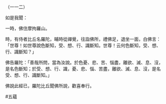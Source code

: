 （一一二）

如是我聞：

一時，佛住摩拘羅山。

時，有侍者比丘名羅陀，晡時從禪覺，往詣佛所，禮佛足，退坐一面，白佛言：「世尊！如世尊說色斷知，受、想、行、識斷知。世尊！云何色斷知，受、想、行、識斷知？」

佛告羅陀：「善哉所問，當為汝說。於色憂、悲、苦、惱盡，離欲、滅、息、沒，是名色斷知；於受、想、行、識，憂、悲、惱、苦盡，離欲、滅、息、沒，是名受、想、行、識斷知。」

佛說此經已，羅陀比丘聞佛所說，歡喜奉行。



#五蘊
